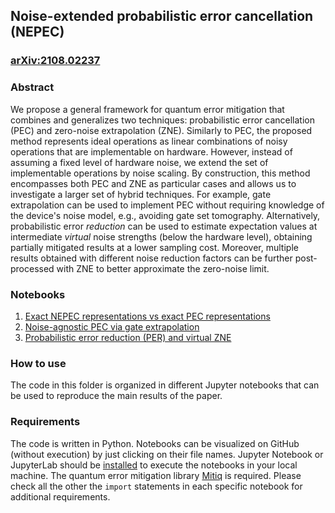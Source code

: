 ## Noise-extended probabilistic error cancellation (NEPEC)

### [arXiv:2108.02237](https://arxiv.org/abs/2108.02237)

### Abstract

We propose a general framework for quantum error mitigation that combines and generalizes two techniques: probabilistic error cancellation (PEC) and zero-noise extrapolation (ZNE). Similarly to PEC, the proposed method represents ideal operations as linear combinations of noisy operations that are implementable on hardware. However, instead of assuming a fixed level of hardware noise, we extend the set of implementable operations by noise scaling. By construction, this method encompasses both PEC and ZNE as particular cases and allows us to investigate a larger set of hybrid techniques. For example, gate extrapolation can be used to implement PEC without requiring knowledge of the device's noise model, e.g., avoiding gate set tomography. Alternatively, probabilistic error *reduction* can be used to estimate expectation values at intermediate *virtual* noise strengths (below the hardware level), obtaining partially mitigated results at a lower sampling cost. Moreover, multiple results obtained with different noise reduction factors can be further post-processed with ZNE to better approximate the zero-noise limit.
### Notebooks
1. [Exact NEPEC representations vs exact PEC representations](https://github.com/unitaryfund/research/blob/master/nepec/exact-nepec-representations/exact_nepec_representations.ipynb)
2. [Noise-agnostic PEC via gate extrapolation](https://github.com/unitaryfund/research/blob/master/nepec/noise-agnostic-pec/noise_agnostic_pec.ipynb)
3. [Probabilistic error reduction (PER) and virtual ZNE](https://github.com/unitaryfund/research/blob/master/nepec/probabilistic-error-reduction-and-virtual-zne/probabilistic_error_reduction.ipynb)
### How to use
The code in this folder is organized in different Jupyter notebooks that can be used to reproduce the main results of the paper.

### Requirements
The code is written in Python. Notebooks can be visualized on GitHub (without execution) by just clicking on their file names.
Jupyter Notebook or JupyterLab should be [installed](https://jupyter.org/install) to execute the notebooks in your local machine. 
The quantum error mitigation library [Mitiq](https://github.com/unitaryfund/mitiq) is required. Please check all the other the `import` statements in each specific notebook for additional requirements.
